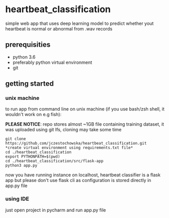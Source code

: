 # heartbeat_classification

simple web app that uses deep learning model to predict whether yout heartbeat is normal or abnormal from .wav records

## prerequisities

* python 3.6
* preferably python virtual environment
* git

## getting started

### unix machine
to run app from command line on unix machine (if you use bash/zsh shell, it wouldn't work on e.g fish):

**PLEASE NOTICE**: 
repo stores almost ~1GB file containing training dataset, it was uploaded using git lfs, cloning may take some time

```
git clone https://github.com/jczestochowska/heartbeat_classification.git
*create virtual environment using requirements.txt file*
cd ./heartbeat_classification
export PYTHONPATH=$(pwd)
cd ./heartbeat_classification/src/flask-app
python3 app.py
```
now you have running instance on localhost,
heartbeat classifier is a flask app but please don't use flask cli as configuration is stored directly in app.py file

### using IDE
just open project in pycharm and run app.py file


